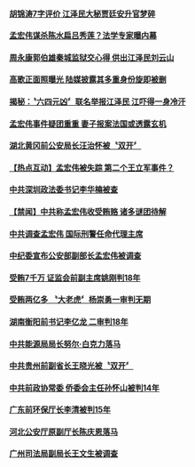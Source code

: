 #### [胡锦涛7字评价 江泽民大秘贾廷安升官梦碎](../pages/prog1138/a1394672.md?t=10150934) 

#### [孟宏伟谋杀陈水扁吕秀莲？法学专家曝内幕](../pages/prog1138/a1395392.md?t=10150934) 

#### [周永康郭伯雄秦城监狱交心得 供出江泽民刘云山](../pages/prog1138/a1395043.md?t=10150934) 

#### [高歌正面照曝光  陆媒披露其多重身份旋即被删](../pages/prog1138/a1395294.md?t=10150934) 

#### [揭秘：〝六四元凶〞联名举报江泽民 江吓得一身冷汗](../pages/prog1138/a1394968.md?t=10150934) 

#### [孟宏伟事件疑团重重 妻子报案法国或透露玄机](../pages/prog1138/a1395301.md?t=10150934) 

#### [湖北黄冈前公安局长汪治怀被〝双开〞](../pages/prog1138/a1395123.md?t=10150934) 

#### [【热点互动】孟宏伟被失踪 第二个王立军事件？](../pages/prog1138/a1394932.md?t=10150934) 

#### [中共深圳政法委书记李华楠被查](../pages/prog1138/a1394685.md?t=10150934) 

#### [【禁闻】中共称孟宏伟收受贿赂 诸多谜团待解](../pages/prog1138/a1394575.md?t=10150934) 

#### [中共调查孟宏伟 国际刑警任命代理主席](../pages/prog1138/a1394603.md?t=10150934) 

#### [中纪委宣布公安部副部长孟宏伟被调查](../pages/prog1138/a1394457.md?t=10150934) 

#### [受贿7千万 证监会前副主席姚刚判18年](../pages/prog1138/a1393346.md?t=10150934) 

#### [受贿两亿多 〝大老虎〞杨崇勇一审判无期](../pages/prog1138/a1393193.md?t=10150934) 

#### [湖南衡阳前书记李亿龙 二审判18年](../pages/prog1138/a1392894.md?t=10150934) 

#### [中共能源局局长努尔‧白克力落马](../pages/prog1138/a1392434.md?t=10150934) 

#### [中共贵州前副省长王晓光被〝双开〞](../pages/prog1138/a1392284.md?t=10150934) 

#### [中共前政协常委 侨委会主任孙怀山被判14年](../pages/prog1138/a1391846.md?t=10150934) 

#### [广东前环保厅长李清被判15年](../pages/prog1138/a1391547.md?t=10150934) 

#### [河北公安厅原副厅长陈庆恩落马](../pages/prog1138/a1390974.md?t=10150934) 

#### [广州司法局副局长王文生被调查](../pages/prog1138/a1390319.md?t=10150934) 

